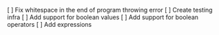 [ ] Fix whitespace in the end of program throwing error
[ ] Create testing infra
[ ] Add support for boolean values
[ ] Add support for boolean operators
[ ] Add expressions
